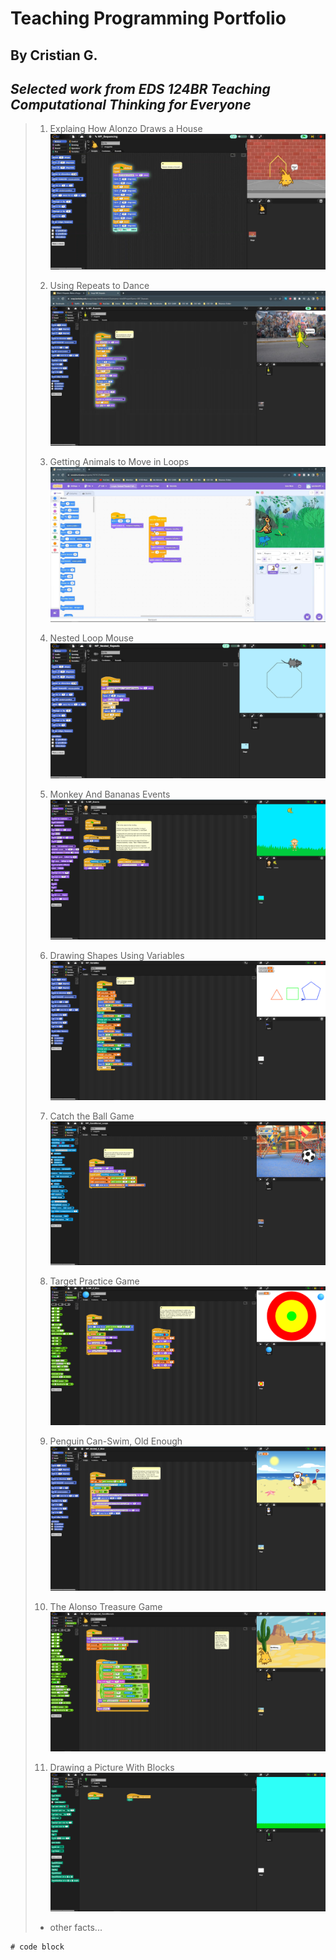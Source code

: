 # **Teaching Programming Portfolio**
## By Cristian G.
_**Selected work from EDS 124BR Teaching Computational Thinking for Everyone**_
---
> 1. Explaing How Alonzo Draws a House
> [![Alonzo Draws a House](EDS124BR-Vid-1-Thunmbnail.png)](https://youtu.be/tWW9FCE6wGY?si=NTRfDamZzI0V9IZH)
>
> 2. Using Repeats to Dance
> [![Dancing Guy](EDS124BR-Vid-2-Thumbnail.png)](https://youtu.be/QRnxHfHTsy8?si=mAwSgeTzyF7fvRuJ)
>
> 3. Getting Animals to Move in Loops
> [![Kangaroo, Grasshopper, Bee](EDS124BR-Vid-3-Thumbnail.png)](https://youtu.be/1g8zHfcfwtU)
> 4. Nested Loop Mouse
> [![Cheesed to Meet You](EDS124BR-Vid-4-Thumbnail.png)](https://youtu.be/Upe5gN-uqHs)
> 5. Monkey And Bananas Events
> [![Bananas 4 U?](EDS124BR-Vid-5-Thumbnail.png)](https://youtu.be/ZwcSJioktgA)
> 6. Drawing Shapes Using Variables
> [![Whip Me Into Shape](EDS124BR-Vid-6-Thumbnail.png)](https://youtu.be/cMLieQ4hPsg)
> 7. Catch the Ball Game
> [![Soccer Ball'n](EDS124BR-Vid-7-Thumbnail.png)](https://youtu.be/4C2vRCJmH7c)
> 8. Target Practice Game
> [![Cookie Clicker At Home](EDS124BR-Vid-8-Thumbnail.png)](https://youtu.be/JlipMr59kkU)
> 8. Penguin Can-Swim, Old Enough 
> [![Penguin Swim and Age](EDS124BR-Vid-9-Thumbnail.png)](https://youtu.be/gJBb68ismXQ)
> 8. The Alonso Treasure Game 
> [![Treasure GAme](EDS124BR-Vid-10-Thumbnail.png)](https://youtu.be/KRK1M3Imp-M)
> 8. Drawing a Picture With Blocks 
> [![Funtion Drawing](EDS124BR-Vid-11-Thumbnail.png)](https://youtu.be/QcnCeQNrDGA)
> - other facts...

```
# code block 
```

